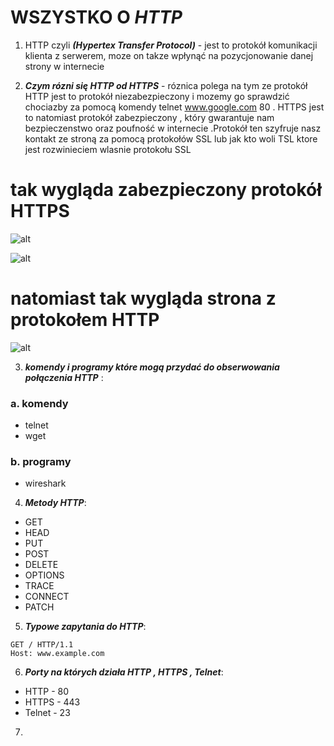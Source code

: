 # WSZYSTKO O **_HTTP_**

1. HTTP czyli **_(Hypertex Transfer Protocol)_**  -  jest to protokół komunikacji klienta z serwerem, moze on takze wpłynąć na pozycjonowanie danej strony w internecie


2. **_Czym rózni się HTTP od HTTPS_** - róznica polega na tym ze protokół HTTP jest to protokół niezabezpieczony i mozemy go sprawdzić chociazby za pomocą komendy telnet www.google.com 80 . HTTPS jest to natomiast protokół zabezpieczony , który gwarantuje nam bezpieczenstwo oraz poufność w internecie .Protokół ten szyfruje nasz kontakt ze stroną za pomocą protokołów SSL lub jak kto woli TSL ktore jest rozwinieciem wlasnie protokołu SSL


# tak wygląda zabezpieczony protokół HTTPS

![alt](file:///Users/szymondutka/Desktop/Screen%20Shot%202017-08-29%20at%2011.38.11.png)


![alt](file:///Users/szymondutka/Desktop/Screen%20Shot%202017-08-29%20at%2011.38.31.png)


# natomiast tak wygląda strona z protokołem HTTP


![alt](file:///Users/szymondutka/Desktop/Screen%20Shot%202017-08-29%20at%2011.48.36.png)


3. **_komendy i programy  które mogą przydać do obserwowania połączenia HTTP_** :
### a. komendy
* telnet 
* wget

### b. programy 
* wireshark


4. **_Metody HTTP_**:
* GET
* HEAD
* PUT
* POST 
* DELETE
* OPTIONS
* TRACE 
* CONNECT
* PATCH


5. **_Typowe zapytania do HTTP_**:
```
GET / HTTP/1.1
Host: www.example.com                                      
```


6. **_Porty na których działa HTTP , HTTPS , Telnet_**:
* HTTP - 80
* HTTPS - 443
* Telnet - 23

7.